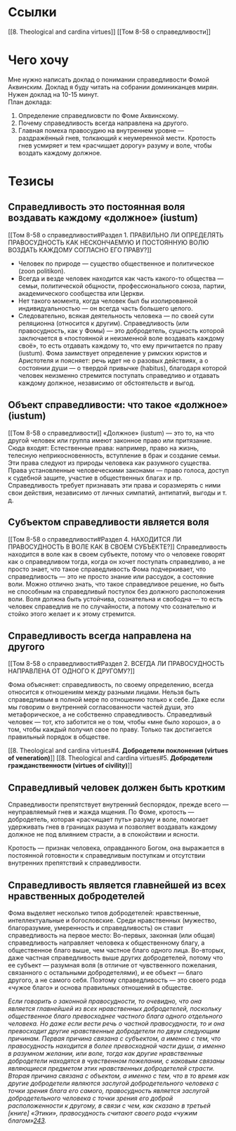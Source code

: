 # Ссылки
[[8. Theological and cardina virtues]]
[[Том 8-58 о справедливости]]
# Чего хочу
Мне нужно написать доклад о понимании справедливости Фомой Аквинским. Доклад я буду читать на собрании доминиканцев мирян.  Нужен доклад на 10-15 минут.  
План доклада:
1. Определение справедлиовсти по Фоме Аквинскому.
2. Почему справедливость всегда направлена на другого.
3. Главная помеха правосудию на внутреннем уровне — раздражённый гнев, толкающий к неумеренной мести. Кротость гнев усмиряет и тем «расчищает дорогу» разуму и воле, чтобы воздать каждому должное.


# Тезисы

## Справедливость это постоянная воля воздавать каждому «должное» (iustum)
[[Том 8-58 о справедливости#Раздел 1. ПРАВИЛЬНО ЛИ ОПРЕДЕЛЯТЬ ПРАВОСУДНОСТЬ КАК НЕСКОНЧАЕМУЮ И ПОСТОЯННУЮ ВОЛЮ ВОЗДАТЬ КАЖДОМУ СОГЛАСНО ЕГО ПРАВУ?]]
- Человек по природе — существо общественное и политическое (zoon politikon).
- Всегда и везде человек находится как часть какого-то общества — семьи, политической общности, профессионального союза, партии, академического сообщества или Церкви.
- Нет такого момента, когда человек был бы изолированной индивидуальностью — он всегда часть большего целого.
- Следовательно, всякая деятельность человека — по своей сути реляционна (относится к другим).
Справедливость (или правосудность, как у Фомы) — это добродетель, сущность которой заключается в «постоянной и неизменной воле воздавать каждому своё», то есть отдавать каждому то, что ему причитается по праву (iustum).
Фома заимствует определение у римских юристов и Аристотеля и поясняет: речь идет не о разовых действиях, а о состоянии души — о твердой привычке (habitus), благодаря которой человек неизменно стремится поступать справедливо и отдавать каждому должное, независимо от обстоятельств и выгод.
## Объект справедливости: что такое «должное» (iustum)
[[Том 8-58 о справедливости]]
«Должное» (iustum) — это то, на что другой человек или группа имеют законное право или притязание. Сюда входят:
Естественные права: например, право на жизнь, телесную неприкосновенность, вступление в брак и создание семьи. Эти права следуют из природы человека как разумного существа.
Права установленные человеческими законами — право голоса, доступ к судебной защите, участие в общественных благах и пр.
Справедливость требует признавать эти права и соразмерять с ними свои действия, независимо от личных симпатий, антипатий, выгоды и т. д.

## Субъектом справедливости является воля
[[Том 8-58 о справедливости#Раздел 4. НАХОДИТСЯ ЛИ ПРАВОСУДНОСТЬ В ВОЛЕ КАК В СВОЕМ СУБЪЕКТЕ?]]
Справедливость находится в воле как в своем субъекте, потому что о человеке говорят как о справедливом тогда, когда он хочет поступать справедливо, а не просто знает, что такое справедливость
Фома подчеркивает, что справедливость — это не просто знание или рассудок, а состояние воли. Можно отлично знать, что такое справедливое решение, но быть не способным на справедливый поступок без должного расположения воли.
Воля должна быть устойчива, сознательна и свободна — то есть человек справедлив не по случайности, а потому что сознательно и стойко этого желает и к этому стремится.

## Справедливость всегда направлена на другого
[[Том 8-58 о справедливости#Раздел 2. ВСЕГДА ЛИ ПРАВОСУДНОСТЬ НАПРАВЛЕНА ОТ ОДНОГО К ДРУГОМУ?]]

Фома объясняет: справедливость, по своему определению, всегда относится к отношениям между разными лицами. Нельзя быть справедливым в полной мере по отношению только к себе. Даже если мы говорим о внутренней согласованности частей души, это метафорическое, а не собственно справедливость.
Справедливый человек — тот, кто заботится не о том, чтобы «мне было хорошо», а о том, чтобы каждый получил свое по праву. Только так достигается правильный порядок в обществе.

[[8. Theological and cardina virtues#4. **Добродетели поклонения (virtues of veneration)**]]
[[8. Theological and cardina virtues#5. **Добродетели гражданственности (virtues of civility)**]]


## Справедливый человек должен быть кротким
Справедливости препятствует внутренний беспорядок, прежде всего — неуправляемый гнев и жажда мщения. По Фоме, кротость — добродетель, которая «расчищает путь» разуму и воле, помогает удерживать гнев в границах разума и позволяет воздавать каждому должное не под влиянием страсти, а в спокойствии и ясности.

Кротость — признак человека, оправданного Богом, она выражается в постоянной готовности к справедливым поступкам и отсутствии внутренних препятствий к справедливости.

## Справедливость является главнейшей из всех нравственных добродетелей
Фома выделяет несколько типов добродетелей: нравственные, интеллектуальные и богословские. Среди нравственных (мужество, благоразумие, умеренность и справедливость) он ставит справедливость на первое место:
Во-первых, законная (или общая) справедливость направляет человека к общественному благу, а общественное благо выше, чем частное благо одного лица.
Во-вторых, даже частная справедливость выше других добродетелей, потому что ее субъект — разумная воля (в отличие от чувственного пожелания, связанного с остальными добродетелями), и ее объект — благо другого, а не самого себя. Поэтому справедливость — это своего рода «чужое благо» и основа правильных отношений в обществе.


*Если говорить о законной правосудности, то очевидно, что она является главнейшей из всех нравственных добродетелей, поскольку общественное благо превосходнее частного блага одного отдельного человека.*
*Но даже если вести речь о частной правосудности, то и она превосходит другие нравственные добродетели по двум следующим причинам. Первая причина связана с субъектом, а именно с тем, что правосудность находится в более превосходной части души, а именно в разумном желании, или воле, тогда как другие нравственные добродетели находятся в чувственном пожелании, с каковым связаны являющиеся предметом этих нравственных добродетелей страсти. Вторая причина связана с объектом, а именно с тем, что в то время как другие добродетели являются заслугой добродетельного человека с точки зрения блага его самого, правосудность является заслугой добродетельного человека с точки зрения его доброй расположенности к другому, в связи с чем, как сказано в третьей [книге] «Этики», правосудность считают своего рода «чужим благом»[243](https://azbyka.ru/otechnik/konfessii/summa-teologii-tom-8/12#note243 "Ibid.").*
